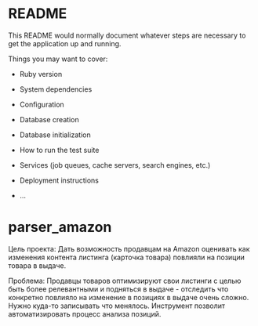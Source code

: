
# README

This README would normally document whatever steps are necessary to get the
application up and running.

Things you may want to cover:

* Ruby version

* System dependencies

* Configuration

* Database creation

* Database initialization

* How to run the test suite

* Services (job queues, cache servers, search engines, etc.)

* Deployment instructions

* ...

# parser_amazon

Цель проекта:
Дать возможность продавцам на Amazon оценивать как изменения контента листинга (карточка товара) повлияли на позиции товара в выдаче. 

Проблема:
Продавцы товаров оптимизируют свои листинги с целью быть более релевантными и подняться в выдаче - отследить что конкретно повлияло на изменение в позициях в выдаче очень сложно. Нужно куда-то записывать что менялось. Инструмент позволит автоматизировать процесс анализа позиций. 

